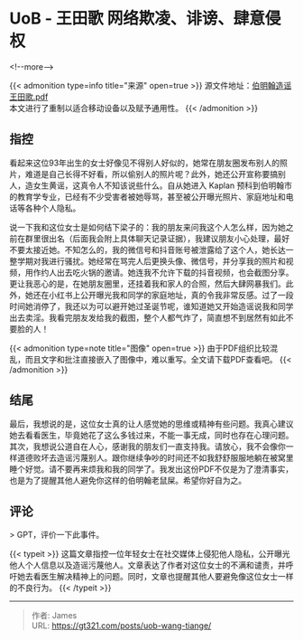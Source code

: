# UoB - 王田歌 网络欺凌、诽谤、肆意侵权


&lt;!--more--&gt;

{{&lt; admonition type=info title=&#34;来源&#34; open=true &gt;}}
源文件地址：[伯明翰造谣王田歌.pdf](https://oss.schoolmelon.com/source/uob-wang-tiange.pdf)  
本文进行了重制以适合移动设备以及赋予通用性。
{{&lt; /admonition &gt;}}

## 指控

看起来这位93年出生的女士好像见不得别人好似的，她常在朋友圈发布别人的照片，难道是自己长得不好看，所以偷别人的照片呢？此外，她还公开宣称要搞别人，造女生黄谣，这真令人不知该说些什么。自从她进入 Kaplan 预科到伯明翰市的教育学专业，已经有不少受害者被她辱骂，甚至被公开曝光照片、家庭地址和电话等各种个人隐私。

说一下我和这位女士是如何结下梁子的：我的朋友来问我这个人怎么样，因为她之前在群里很出名（后面我会附上具体聊天记录证据），我建议朋友小心处理，最好不要太接近她。不知怎么的，我的微信号和抖音账号被泄露给了这个人，她长达一整学期对我进行骚扰。她经常在骂完人后更换头像、微信号，并分享我的照片和视频，用作约人出去吃火锅的邀请。她连我不允许下载的抖音视频，也会截图分享。更让我恶心的是，在她朋友圈里，还挂着我和家人的合照，然后大肆网暴我们。此外，她还在小红书上公开曝光我和同学的家庭地址，真的令我非常反感。过了一段时间她消停了，我还以为可以避开她过圣诞节呢，谁知道她又开始造谣说我和同学出去卖淫。我看完朋友发给我的截图，整个人都气炸了，简直想不到居然有如此不要脸的人！

{{&lt; admonition type=note title=&#34;图像&#34; open=true &gt;}}
由于PDF组织比较混乱，而且文字和批注直接嵌入了图像中，难以重写。全文请下载PDF查看吧。
{{&lt; /admonition &gt;}}

## 结尾

最后，我想说的是，这位女士真的让人感觉她的思维或精神有些问题。我真心建议她去看看医生，毕竟她花了这么多钱过来，不能一事无成，同时也存在心理问题。其次，我想说公道自在人心，感谢我的朋友们一直支持我。请放心，我不会像你一样道德败坏去造谣污蔑别人。跟你继续争吵的时间还不如我舒舒服服地躺在被窝里睡个好觉。请不要再来烦我和我的同学了。我发出这份PDF不仅是为了澄清事实，也是为了提醒其他人避免你这样的伯明翰老鼠屎。希望你好自为之。

## 评论

&gt; GPT，评价一下此事件。

{{&lt; typeit &gt;}}
这篇文章指控一位年轻女士在社交媒体上侵犯他人隐私，公开曝光他人个人信息以及造谣污蔑他人。文章表达了作者对这位女士的不满和谴责，并呼吁她去看医生解决精神上的问题。同时，文章也提醒其他人要避免像这位女士一样的不良行为。
{{&lt; /typeit &gt;}}

---

> 作者: James  
> URL: https://gt321.com/posts/uob-wang-tiange/  

